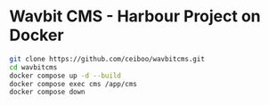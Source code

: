 # Wavbit CMS - Harbour Project on Docker

```bash
git clone https://github.com/ceiboo/wavbitcms.git
cd wavbitcms
docker compose up -d --build
docker compose exec cms /app/cms
docker compose down
```